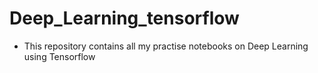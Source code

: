 # Deep_Learning_tensorflow
- This repository contains all my practise notebooks on Deep Learning using Tensorflow
